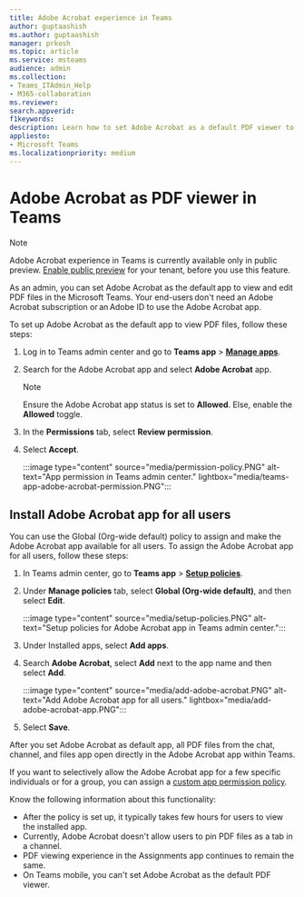 ```yaml
---
title: Adobe Acrobat experience in Teams
author: guptaashish
ms.author: guptaashish
manager: prkosh
ms.topic: article
ms.service: msteams
audience: admin
ms.collection: 
- Teams_ITAdmin_Help
- M365-collaboration
ms.reviewer: 
search.appverid: 
f1keywords: 
description: Learn how to set Adobe Acrobat as a default PDF viewer to view and edit PDF files in Microsoft Teams.
appliesto: 
- Microsoft Teams
ms.localizationpriority: medium
---
```


# Adobe Acrobat as PDF viewer in Teams

> [!NOTE]
> Adobe Acrobat experience in Teams is currently available only in public preview. [Enable public preview](public-preview-doc-updates.md#enable-public-preview) for your tenant, before you use this feature.

As an admin, you can set Adobe Acrobat as the default app to view and edit PDF files in the Microsoft Teams. Your end-users don't need an Adobe Acrobat subscription or an Adobe ID to use the Adobe Acrobat app.

To set up Adobe Acrobat as the default app to view PDF files, follow these steps:

1. Log in to Teams admin center and go to **Teams app** > **[Manage apps](https://admin.teams.microsoft.com/policies/manage-apps)**.

1. Search for the Adobe Acrobat app and select **Adobe Acrobat** app.

   > [!NOTE]
   > Ensure the Adobe Acrobat app status is set to **Allowed**. Else, enable the **Allowed** toggle.

1. In the **Permissions** tab, select **Review permission**.

1. Select **Accept**.

   :::image type="content" source="media/permission-policy.PNG" alt-text="App permission in Teams admin center." lightbox="media/teams-app-adobe-acrobat-permission.PNG":::

## Install Adobe Acrobat app for all users

You can use the Global (Org-wide default) policy to assign and make the Adobe Acrobat app available for all users. To assign the Adobe Acrobat app for all users, follow these steps:

1. In Teams admin center, go to **Teams app** > [**Setup policies**](https://admin.teams.microsoft.com/policies/app-setup).

1. Under **Manage policies** tab, select **Global (Org-wide default)**, and then select **Edit**.

   :::image type="content" source="media/setup-policies.PNG" alt-text="Setup policies for Adobe Acrobat app in Teams admin center.":::

1. Under Installed apps, select **Add apps**.

1. Search **Adobe Acrobat**, select **Add** next to the app name and then select **Add**.

   :::image type="content" source="media/add-adobe-acrobat.PNG" alt-text="Add Adobe Acrobat app for all users." lightbox="media/add-adobe-acrobat-app.PNG":::

1. Select **Save**.

After you set Adobe Acrobat as default app, all PDF files from the chat, channel, and files app open directly in the Adobe Acrobat app within Teams.

If you want to selectively allow the Adobe Acrobat app for a few specific individuals or for a group, you can assign a [custom app permission policy](teams-app-permission-policies.md).

Know the following information about this functionality:

* After the policy is set up, it typically takes few hours for users to view the installed app.
* Currently, Adobe Acrobat doesn't allow users to pin PDF files as a tab in a channel.
* PDF viewing experience in the Assignments app continues to remain the same.
* On Teams mobile, you can't set Adobe Acrobat as the default PDF viewer.
